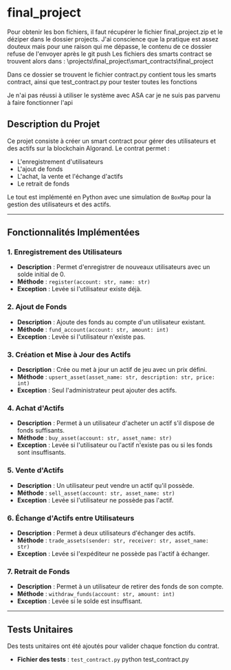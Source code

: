 # final_project

Pour obtenir les bon fichiers, il faut récupérer le fichier final_project.zip et le déziper dans le dossier projects.
J'ai conscience que la pratique est assez douteux mais pour une raison qui me dépasse, le contenu de ce dossier refuse de l'envoyer après le git push
Les fichiers des smarts contract se trouvent alors dans  : \projects\final_project\smart_contracts\final_project

Dans ce dossier se trouvent le fichier contract.py contient tous les smarts contract,
ainsi que test_contract.py pour tester toutes les fonctions


Je n'ai pas réussi à utiliser le système avec ASA car je ne suis pas parvenu à faire fonctionner l'api

## Description du Projet
Ce projet consiste à créer un smart contract pour gérer des utilisateurs et des actifs sur la blockchain Algorand. Le contrat permet :
- L'enregistrement d'utilisateurs
- L'ajout de fonds
- L'achat, la vente et l'échange d'actifs
- Le retrait de fonds

Le tout est implémenté en Python avec une simulation de `BoxMap` pour la gestion des utilisateurs et des actifs.

---

## Fonctionnalités Implémentées

### 1. Enregistrement des Utilisateurs
- **Description** : Permet d'enregistrer de nouveaux utilisateurs avec un solde initial de 0.
- **Méthode** : `register(account: str, name: str)`
- **Exception** : Levée si l'utilisateur existe déjà.

### 2. Ajout de Fonds
- **Description** : Ajoute des fonds au compte d'un utilisateur existant.
- **Méthode** : `fund_account(account: str, amount: int)`
- **Exception** : Levée si l'utilisateur n'existe pas.

### 3. Création et Mise à Jour des Actifs
- **Description** : Crée ou met à jour un actif de jeu avec un prix défini.
- **Méthode** : `upsert_asset(asset_name: str, description: str, price: int)`
- **Exception** : Seul l'administrateur peut ajouter des actifs.

### 4. Achat d'Actifs
- **Description** : Permet à un utilisateur d'acheter un actif s'il dispose de fonds suffisants.
- **Méthode** : `buy_asset(account: str, asset_name: str)`
- **Exception** : Levée si l'utilisateur ou l'actif n'existe pas ou si les fonds sont insuffisants.

### 5. Vente d'Actifs
- **Description** : Un utilisateur peut vendre un actif qu'il possède.
- **Méthode** : `sell_asset(account: str, asset_name: str)`
- **Exception** : Levée si l'utilisateur ne possède pas l'actif.

### 6. Échange d'Actifs entre Utilisateurs
- **Description** : Permet à deux utilisateurs d'échanger des actifs.
- **Méthode** : `trade_assets(sender: str, receiver: str, asset_name: str)`
- **Exception** : Levée si l'expéditeur ne possède pas l'actif à échanger.

### 7. Retrait de Fonds
- **Description** : Permet à un utilisateur de retirer des fonds de son compte.
- **Méthode** : `withdraw_funds(account: str, amount: int)`
- **Exception** : Levée si le solde est insuffisant.

---

## Tests Unitaires
Des tests unitaires ont été ajoutés pour valider chaque fonction du contrat.
- **Fichier des tests** : `test_contract.py`
python test_contract.py

